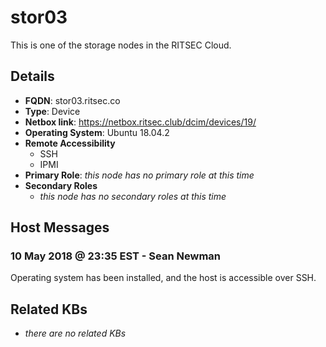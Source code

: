 # stor03

This is one of the storage nodes in the RITSEC Cloud.

## Details

- **FQDN**: stor03.ritsec.co
- **Type**: Device
- **Netbox link**: https://netbox.ritsec.club/dcim/devices/19/
- **Operating System**: Ubuntu 18.04.2
- **Remote Accessibility**
  - SSH
  - IPMI
- **Primary Role**: _this node has no primary role at this time_
- **Secondary Roles**
    - _this node has no secondary roles at this time_

## Host Messages

### 10 May 2018 @ 23:35 EST - Sean Newman

Operating system has been installed, and the host is accessible over SSH.

## Related KBs

- _there are no related KBs_